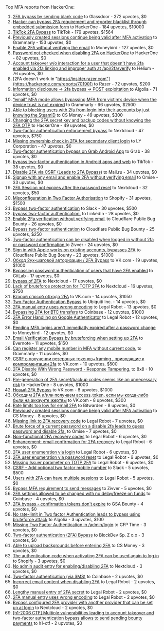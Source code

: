 Top MFA reports from HackerOne:

1. [2FA bypass by sending blank code](https://hackerone.com/reports/897385) to Glassdoor - 272 upvotes, $0
2. [Hacker can bypass 2FA requirement and reporter blacklist through embedded submission form](https://hackerone.com/reports/418767) to HackerOne - 184 upvotes, $10000
3. [TikTok 2FA Bypass](https://hackerone.com/reports/1247108) to TikTok - 179 upvotes, $1564
4. [Previously created sessions continue being valid after MFA activation](https://hackerone.com/reports/667739) to Grammarly - 153 upvotes, $0
5. [Enable 2FA without verifying the email](https://hackerone.com/reports/649533) to Moneybird - 127 upvotes, $0
6. [Password not checked when disabling 2FA on HackerOne](https://hackerone.com/reports/587910) to HackerOne - 82 upvotes, $0
7. [Account takeover w/o interaction for a user that doesn't have 2fa enabled via 2fa linking and improper auth at /api/2fa/verify](https://hackerone.com/reports/810880) to Helium - 76 upvotes, $0
8. [2FA doesn't work in "https://insider.razer.com"](https://hackerone.com/reports/701901) to Razer - 72 upvotes, $200
9. [Information disclosure -\> 2fa bypass -\> POST exploitation ](https://hackerone.com/reports/1276373) to Algolia - 71 upvotes, $0
10. [“email” MFA mode allows bypassing MFA from victim’s device when the device trust is not expired](https://hackerone.com/reports/665722) to Grammarly - 66 upvotes, $2500
11. [Able to blocking users with 2fa from login into their accounts by just knowing the SteamID](https://hackerone.com/reports/1179232) to CS Money - 49 upvotes, $300
12. [Changing the 2FA secret key and backup codes without knowing the 2FA OTP](https://hackerone.com/reports/1139535) to HackerOne - 49 upvotes, $0
13. [Two-factor authentication enforcement bypass](https://hackerone.com/reports/1050244) to Nextcloud - 47 upvotes, $750
14. [Missing ownership check in 2FA for secondary client login](https://hackerone.com/reports/1250474) to LY Corporation - 47 upvotes, $0
15. [Two-factor authentication bypass on Grab Android App](https://hackerone.com/reports/202425) to Grab - 38 upvotes, $0
16. [bypass two-factor authentication in Android apps and web](https://hackerone.com/reports/1747978) to TikTok - 38 upvotes, $0
17. [Disable 2FA via CSRF (Leads to 2FA Bypass)](https://hackerone.com/reports/670329) to Mail.ru - 34 upvotes, $0
18. [Signup with any email and enable 2FA without verifying email](https://hackerone.com/reports/699200) to Omise - 33 upvotes, $0
19. [2FA Session not expires after the password reset](https://hackerone.com/reports/486693) to Nextcloud - 32 upvotes, $50
20. [Misconfiguration in Two Factor Authorisation](https://hackerone.com/reports/178293) to Shopify - 31 upvotes, $1500
21. [Bypass  two-factor authentication](https://hackerone.com/reports/121696) to Slack - 30 upvotes, $500
22. [bypass two-factor authentication.](https://hackerone.com/reports/1842183) to LinkedIn - 28 upvotes, $0
23. [Enable 2Fa verification without verifying email](https://hackerone.com/reports/1618021) to Cloudflare Public Bug Bounty - 26 upvotes, $0
24. [Bypass two-factor authentication](https://hackerone.com/reports/1664974) to Cloudflare Public Bug Bounty - 25 upvotes, $250
25. [Two-factor authentication can be disabled when logged in without 2fa or password confirmation ](https://hackerone.com/reports/992450) to Zivver - 24 upvotes, $0
26. [Sign in with Apple works on existing accounts, bypasses 2FA](https://hackerone.com/reports/1593404) to Cloudflare Public Bug Bounty - 23 upvotes, $1000
27. [Обход 2ух-шаговой авторизации / 2FA Bypass](https://hackerone.com/reports/163834) to VK.com - 19 upvotes, $1000
28. [Bypassing password authentication of users that have 2FA enabled](https://hackerone.com/reports/128085) to GitLab - 17 upvotes, $0
29. [bypass of 2FA](https://hackerone.com/reports/248656) to Nextcloud - 17 upvotes, $0
30. [Lack of bruteforce protection for TOTP 2FA](https://hackerone.com/reports/1265709) to Nextcloud - 16 upvotes, $750
31. [Второй способ обхода 2FA](https://hackerone.com/reports/167121) to VK.com - 14 upvotes, $1050
32. [Two Factor Authentication Bypass](https://hackerone.com/reports/350288) to Ubiquiti Inc. - 14 upvotes, $0
33. [2FA manual entry uses wrong encoding](https://hackerone.com/reports/260390) to Legal Robot - 13 upvotes, $0
34. [Bypassing 2FA for BTC transfers](https://hackerone.com/reports/10554) to Coinbase - 12 upvotes, $1000
35. [2FA Error Handling on Google Authenticator](https://hackerone.com/reports/249695) to Legal Robot - 12 upvotes, $0
36. [Pending MFA logins aren't immediatly expired after a password change](https://hackerone.com/reports/743518) to Moneybird - 12 upvotes, $0
37. [Email Verification Bypass by bruteforcing when setting up 2FA](https://hackerone.com/reports/1394984) to Evernote - 11 upvotes, $150
38. [Can register any mobile number in MFA without current code.](https://hackerone.com/reports/667740) to Grammarly - 11 upvotes, $0
39. [CSRF в получении резервных токенов+framing , приводящие к компроментации 2fa](https://hackerone.com/reports/90165) to VK.com - 10 upvotes, $500
40. [2FA Disable With Wrong Password - Response Tampering.](https://hackerone.com/reports/893085) to 8x8 - 10 upvotes, $0
41. [Pre-generation of 2FA secret/backup codes seems like an unnecessary risk](https://hackerone.com/reports/100509) to HackerOne - 8 upvotes, $1000
42. [Новый 2FA Bypass](https://hackerone.com/reports/179421) to VK.com - 8 upvotes, $1000
43. [Обходим 2FA и/или получаем access_token, если мы когда-либо были на аккаунте жертвы](https://hackerone.com/reports/316078) to VK.com - 8 upvotes, $300
44. [Rate limits too low for email 2FA](https://hackerone.com/reports/979820) to Bitwarden - 8 upvotes, $0
45. [Previously created sessions continue being valid after MFA activation](https://hackerone.com/reports/1185479) to CS Money - 8 upvotes, $0
46. [Missing link to 2FA recovery code](https://hackerone.com/reports/249346) to Legal Robot - 7 upvotes, $0
47. [Brute force of a current password on a disable 2fa leads to guess password and disable 2fa.](https://hackerone.com/reports/1465277) to Omise - 7 upvotes, $0
48. [Non-functional 2FA recovery codes](https://hackerone.com/reports/249337) to Legal Robot - 6 upvotes, $0
49. [Enhancement: email confirmation for 2FA recovery](https://hackerone.com/reports/250082) to Legal Robot - 6 upvotes, $0
50. [2FA user enumeration via login](https://hackerone.com/reports/249467) to Legal Robot - 6 upvotes, $0
51. [2FA user enumeration via password reset](https://hackerone.com/reports/249431) to Legal Robot - 6 upvotes, $0
52. [Missing Issuer parameter on TOTP 2FA](https://hackerone.com/reports/251200) to Legal Robot - 6 upvotes, $0
53. [CSRF - Add optional two factor mobile number](https://hackerone.com/reports/155774) to Slack - 5 upvotes, $500
54. [Users with 2FA can have multiple sessions](https://hackerone.com/reports/250243) to Legal Robot - 5 upvotes, $0
55. [Bypass MFA requirement to send messages](https://hackerone.com/reports/987650) to Zivver - 5 upvotes, $0
56. [2FA settings allowed to be changed with no delay/freeze on funds](https://hackerone.com/reports/16696) to Coinbase - 4 upvotes, $0
57. [2FA bypass - confirmation tokens don't expire](https://hackerone.com/reports/264090) to GSA Bounty - 4 upvotes, $0
58. [No rate-limit in Two factor Authentication leads to bypass using bruteforce attack](https://hackerone.com/reports/128777) to Algolia - 3 upvotes, $100
59. [Missing Two Factor Authentication in /admin/login](https://hackerone.com/reports/474963) to CFP Time - 3 upvotes, $0
60. [Two-factor authentication (2FA) Bypass](https://hackerone.com/reports/708303) to BlockDev Sp. Z o.o - 3 upvotes, $0
61. [Able to upload backgrounds before entering 2FA](https://hackerone.com/reports/1080839) to CS Money - 3 upvotes, $0
62. [The authentication code when activating 2FA can be used again to log in](https://hackerone.com/reports/695041) to Shopify - 3 upvotes, $0
63. [No admin audit entry for enabling/disabling 2FA](https://hackerone.com/reports/1200989) to Nextcloud - 3 upvotes, $0
64. [Two-factor authentication (via SMS)](https://hackerone.com/reports/66223) to Coinbase - 2 upvotes, $0
65. [Incorrect email content when disabling 2FA](https://hackerone.com/reports/259416) to Legal Robot - 2 upvotes, $0
66. [Lengthy manual entry of 2FA secret](https://hackerone.com/reports/259415) to Legal Robot - 2 upvotes, $0
67. [2FA manual entry uses wrong encoding](https://hackerone.com/reports/260491) to Legal Robot - 2 upvotes, $0
68. [Bypass configured 2FA provider with another provider that can be set up at login](https://hackerone.com/reports/722748) to Nextcloud - 2 upvotes, $0
69. [[h1-2006 CTF] Multiple vulnerabilities leading to account takeover and two-factor authentication bypass allows to send pending bounty payments](https://hackerone.com/reports/895722) to h1-ctf - 2 upvotes, $0
